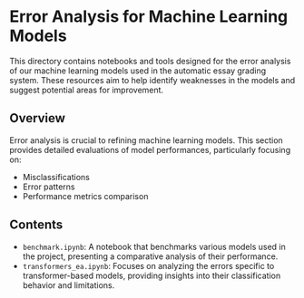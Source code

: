 # Error Analysis for Machine Learning Models

This directory contains notebooks and tools designed for the error analysis of our machine learning models used in the automatic essay grading system. These resources aim to help identify weaknesses in the models and suggest potential areas for improvement.

## Overview

Error analysis is crucial to refining machine learning models. This section provides detailed evaluations of model performances, particularly focusing on:
- Misclassifications
- Error patterns
- Performance metrics comparison

## Contents

- `benchmark.ipynb`: A notebook that benchmarks various models used in the project, presenting a comparative analysis of their performance.
- `transformers_ea.ipynb`: Focuses on analyzing the errors specific to transformer-based models, providing insights into their classification behavior and limitations.